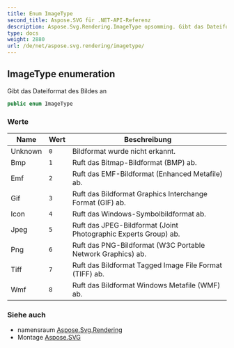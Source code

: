 ```yaml
---
title: Enum ImageType
second_title: Aspose.SVG für .NET-API-Referenz
description: Aspose.Svg.Rendering.ImageType opsomming. Gibt das Dateiformat des Bildes an
type: docs
weight: 2880
url: /de/net/aspose.svg.rendering/imagetype/
---
```

## ImageType enumeration

Gibt das Dateiformat des Bildes an

```csharp
public enum ImageType
```

### Werte

| Name | Wert | Beschreibung |
| --- | --- | --- |
| Unknown | `0` | Bildformat wurde nicht erkannt. |
| Bmp | `1` | Ruft das Bitmap-Bildformat (BMP) ab. |
| Emf | `2` | Ruft das EMF-Bildformat (Enhanced Metafile) ab. |
| Gif | `3` | Ruft das Bildformat Graphics Interchange Format (GIF) ab. |
| Icon | `4` | Ruft das Windows-Symbolbildformat ab. |
| Jpeg | `5` | Ruft das JPEG-Bildformat (Joint Photographic Experts Group) ab. |
| Png | `6` | Ruft das PNG-Bildformat (W3C Portable Network Graphics) ab. |
| Tiff | `7` | Ruft das Bildformat Tagged Image File Format (TIFF) ab. |
| Wmf | `8` | Ruft das Bildformat Windows Metafile (WMF) ab. |

### Siehe auch

* namensraum [Aspose.Svg.Rendering](../../aspose.svg.rendering/)
* Montage [Aspose.SVG](../../)


